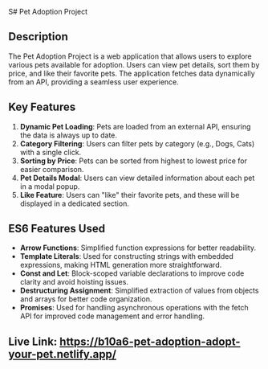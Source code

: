 S# Pet Adoption Project

## Description
The Pet Adoption Project is a web application that allows users to explore various pets available for adoption. Users can view pet details, sort them by price, and like their favorite pets. The application fetches data dynamically from an API, providing a seamless user experience.

## Key Features
1. **Dynamic Pet Loading**: Pets are loaded from an external API, ensuring the data is always up to date.
2. **Category Filtering**: Users can filter pets by category (e.g., Dogs, Cats) with a single click.
3. **Sorting by Price**: Pets can be sorted from highest to lowest price for easier comparison.
4. **Pet Details Modal**: Users can view detailed information about each pet in a modal popup.
5. **Like Feature**: Users can "like" their favorite pets, and these will be displayed in a dedicated section.

## ES6 Features Used
- **Arrow Functions**: Simplified function expressions for better readability.
- **Template Literals**: Used for constructing strings with embedded expressions, making HTML generation more straightforward.
- **Const and Let**: Block-scoped variable declarations to improve code clarity and avoid hoisting issues.
- **Destructuring Assignment**: Simplified extraction of values from objects and arrays for better code organization.
- **Promises**: Used for handling asynchronous operations with the fetch API for improved code management and error handling.

## Live Link: https://b10a6-pet-adoption-adopt-your-pet.netlify.app/